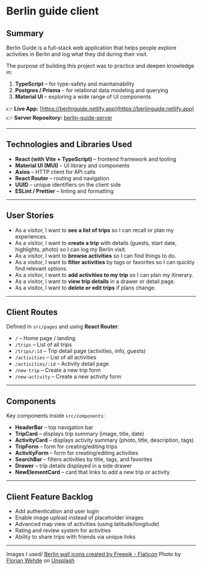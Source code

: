 # Berlin guide client

## Summary
Berlin Guide is a full-stack web application that helps people explore activities in Berlin and log what they did during their visit.  

The purpose of building this project was to practice and deepen knowledge in:
1. **TypeScript** – for type-safety and maintainability  
2. **Postgres / Prisma** – for relational data modeling and querying  
3. **Material UI** – exploring a wide range of UI components  

👉 **Live App:** [https://berlinguide.netlify.app](https://berlinguide.netlify.app)  
👉 **Server Repository:** [berlin-guide-server](https://github.com/dillanDataNerd/berlin-guide-server)  

---

## Technologies and Libraries Used
- **React (with Vite + TypeScript)** – frontend framework and tooling  
- **Material UI (MUI)** – UI library and components  
- **Axios** – HTTP client for API calls  
- **React Router** – routing and navigation  
- **UUID** – unique identifiers on the client side  
- **ESLint / Prettier** – linting and formatting  

---

## User Stories
- As a visitor, I want to **see a list of trips** so I can recall or plan my experiences.  
- As a visitor, I want to **create a trip** with details (guests, start date, highlights, photo) so I can log my Berlin visit.  
- As a visitor, I want to **browse activities** so I can find things to do.  
- As a visitor, I want to **filter activities** by tags or favorites so I can quickly find relevant options.  
- As a visitor, I want to **add activities to my trip** so I can plan my itinerary.  
- As a visitor, I want to **view trip details** in a drawer or detail page.  
- As a visitor, I want to **delete or edit trips** if plans change.  

---

## Client Routes
Defined in `src/pages` and using **React Router**:  

- `/` – Home page / landing  
- `/trips` – List of all trips  
- `/trips/:id` – Trip detail page (activities, info, guests)  
- `/activities` – List of all activities  
- `/activities/:id` – Activity detail page  
- `/new-trip` – Create a new trip form  
- `/new-activity` – Create a new activity form  

---

## Components
Key components inside `src/components`:  

- **HeaderBar** – top navigation bar  
- **TripCard** – displays trip summary (image, title, date)  
- **ActivityCard** – displays activity summary (photo, title, description, tags)  
- **TripForm** – form for creating/editing trips  
- **ActivityForm** – form for creating/editing activities  
- **SearchBar** – filters activities by title, tags, and favorites  
- **Drawer** – trip details displayed in a side drawer  
- **NewElementCard** – card that links to add a new trip or activity  

---

## Client Feature Backlog
- Add authentication and user login  
- Enable image upload instead of placeholder images  
- Advanced map view of activities (using latitude/longitude)  
- Rating and review system for activities  
- Ability to share trips with friends via unique links  

---


Images I used/
<a href="https://www.flaticon.com/free-icons/berlin-wall" title="berlin wall icons">Berlin wall icons created by Freepik - Flaticon</a>
Photo by <a href="https://unsplash.com/@florianwehde?utm_content=creditCopyText&utm_medium=referral&utm_source=unsplash">Florian Wehde</a> on <a href="https://unsplash.com/photos/city-buildings-near-body-of-water-during-daytime-1uWanmgkd5g?utm_content=creditCopyText&utm_medium=referral&utm_source=unsplash">Unsplash</a>
